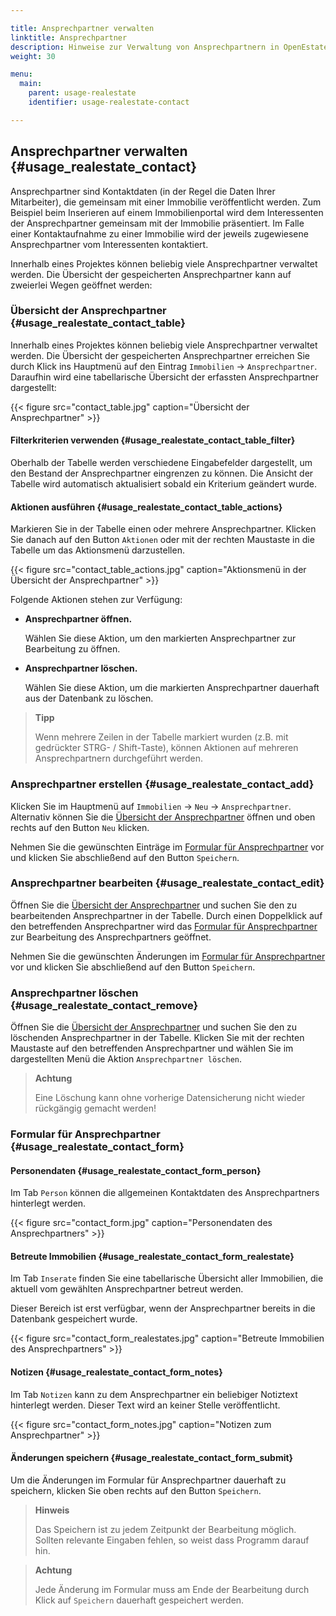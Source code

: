 ```yaml
---

title: Ansprechpartner verwalten
linktitle: Ansprechpartner
description: Hinweise zur Verwaltung von Ansprechpartnern in OpenEstate-ImmoTool…
weight: 30

menu:
  main:
    parent: usage-realestate
    identifier: usage-realestate-contact

---
```


## Ansprechpartner verwalten {#usage_realestate_contact}

Ansprechpartner sind Kontaktdaten (in der Regel die Daten Ihrer Mitarbeiter), die gemeinsam mit einer Immobilie veröffentlicht werden. Zum Beispiel beim Inserieren auf einem Immobilienportal wird dem Interessenten der Ansprechpartner gemeinsam mit der Immobilie präsentiert. Im Falle einer Kontaktaufnahme zu einer Immobilie wird der jeweils zugewiesene Ansprechpartner vom Interessenten kontaktiert.


Innerhalb eines Projektes können beliebig viele Ansprechpartner verwaltet werden. Die Übersicht der gespeicherten Ansprechpartner kann auf zweierlei Wegen geöffnet werden:


### Übersicht der Ansprechpartner {#usage_realestate_contact_table}

Innerhalb eines Projektes können beliebig viele Ansprechpartner verwaltet werden. Die Übersicht der gespeicherten Ansprechpartner erreichen Sie durch Klick ins Hauptmenü auf den Eintrag `Immobilien` → `Ansprechpartner`. Daraufhin wird eine tabellarische Übersicht der erfassten Ansprechpartner dargestellt:

{{< figure src="contact_table.jpg" caption="Übersicht der Ansprechpartner" >}}


#### Filterkriterien verwenden {#usage_realestate_contact_table_filter}

Oberhalb der Tabelle werden verschiedene Eingabefelder dargestellt, um den Bestand der Ansprechpartner eingrenzen zu können. Die Ansicht der Tabelle wird automatisch aktualisiert sobald ein Kriterium geändert wurde.


#### Aktionen ausführen {#usage_realestate_contact_table_actions}

Markieren Sie in der Tabelle einen oder mehrere Ansprechpartner. Klicken Sie danach auf den Button `Aktionen` oder mit der rechten Maustaste in die Tabelle um das Aktionsmenü darzustellen.

{{< figure src="contact_table_actions.jpg" caption="Aktionsmenü in der Übersicht der Ansprechpartner" >}}

Folgende Aktionen stehen zur Verfügung:

-   **Ansprechpartner öffnen.**

    Wählen Sie diese Aktion, um den markierten Ansprechpartner zur Bearbeitung zu öffnen.

-   **Ansprechpartner löschen.**

    Wählen Sie diese Aktion, um die markierten Ansprechpartner dauerhaft aus der Datenbank zu löschen.

> **Tipp**
>
> Wenn mehrere Zeilen in der Tabelle markiert wurden (z.B. mit gedrückter STRG- / Shift-Taste), können Aktionen auf mehreren Ansprechpartnern durchgeführt werden.


### Ansprechpartner erstellen {#usage_realestate_contact_add}

Klicken Sie im Hauptmenü auf `Immobilien` → `Neu` → `Ansprechpartner`. Alternativ können Sie die [Übersicht der Ansprechpartner](#usage_realestate_contact_table) öffnen und oben rechts auf den Button `Neu` klicken.

Nehmen Sie die gewünschten Einträge im [Formular für Ansprechpartner](#usage_realestate_contact_form) vor und klicken Sie abschließend auf den Button `Speichern`.


### Ansprechpartner bearbeiten {#usage_realestate_contact_edit}

Öffnen Sie die [Übersicht der Ansprechpartner](#usage_realestate_contact_table) und suchen Sie den zu bearbeitenden Ansprechpartner in der Tabelle. Durch einen Doppelklick auf den betreffenden Ansprechpartner wird das [Formular für Ansprechpartner](#usage_realestate_contact_form) zur Bearbeitung des Ansprechpartners geöffnet.

Nehmen Sie die gewünschten Änderungen im [Formular für Ansprechpartner](#usage_realestate_contact_form) vor und klicken Sie abschließend auf den Button `Speichern`.


### Ansprechpartner löschen {#usage_realestate_contact_remove}

Öffnen Sie die [Übersicht der Ansprechpartner](#usage_realestate_contact_table) und suchen Sie den zu löschenden Ansprechpartner in der Tabelle. Klicken Sie mit der rechten Maustaste auf den betreffenden Ansprechpartner und wählen Sie im dargestellten Menü die Aktion `Ansprechpartner löschen`.

> **Achtung**
>
> Eine Löschung kann ohne vorherige Datensicherung nicht wieder rückgängig gemacht werden!


### Formular für Ansprechpartner {#usage_realestate_contact_form}


#### Personendaten {#usage_realestate_contact_form_person}

Im Tab `Person` können die allgemeinen Kontaktdaten des Ansprechpartners hinterlegt werden.

{{< figure src="contact_form.jpg" caption="Personendaten des Ansprechpartners" >}}


#### Betreute Immobilien {#usage_realestate_contact_form_realestate}

Im Tab `Inserate` finden Sie eine tabellarische Übersicht aller Immobilien, die aktuell vom gewählten Ansprechpartner betreut werden.

Dieser Bereich ist erst verfügbar, wenn der Ansprechpartner bereits in die Datenbank gespeichert wurde.

{{< figure src="contact_form_realestates.jpg" caption="Betreute Immobilien des Ansprechpartners" >}}


#### Notizen {#usage_realestate_contact_form_notes}

Im Tab `Notizen` kann zu dem Ansprechpartner ein beliebiger Notiztext hinterlegt werden. Dieser Text wird an keiner Stelle veröffentlicht.

{{< figure src="contact_form_notes.jpg" caption="Notizen zum Ansprechpartner" >}}



#### Änderungen speichern {#usage_realestate_contact_form_submit}

Um die Änderungen im Formular für Ansprechpartner dauerhaft zu speichern, klicken Sie oben rechts auf den Button `Speichern`.

> **Hinweis**
>
> Das Speichern ist zu jedem Zeitpunkt der Bearbeitung möglich. Sollten relevante Eingaben fehlen, so weist dass Programm darauf hin.

> **Achtung**
>
> Jede Änderung im Formular muss am Ende der Bearbeitung durch Klick auf `Speichern` dauerhaft gespeichert werden.

